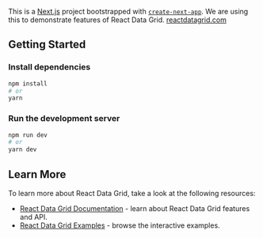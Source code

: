 This is a [Next.js](https://nextjs.org/) project bootstrapped with [`create-next-app`](https://github.com/vercel/next.js/tree/canary/packages/create-next-app). We are using this to demonstrate features of React Data Grid. [reactdatagrid.com](https://reactdatagrid.com)

## Getting Started

### Install dependencies

```bash
npm install
# or
yarn
```

### Run the development server
```bash
npm run dev
# or
yarn dev
```


## Learn More

To learn more about React Data Grid, take a look at the following resources:

- [React Data Grid Documentation](https://reactdatagrid.com/docs/intro) - learn about React Data Grid features and API.
- [React Data Grid Examples](https://reactdatagrid.com/examples) - browse the interactive examples.
